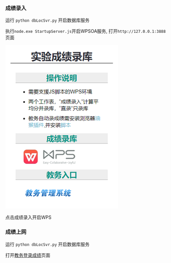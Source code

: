 ### 成绩录入

运行 `python dbLocSvr.py` 开启数据库服务

执行`node.exe StartupServer.js`开启WPSOA服务, 打开`http://127.0.0.1:3888`页面

![WPSOA](../imgs/WPSOA.png)

点击成绩录入开启WPS

### 成绩上网

运行 `python dbLocSvr.py` 开启数据库服务

打开[教务登录成绩](http://211.81.249.99/default2.aspx)页面
